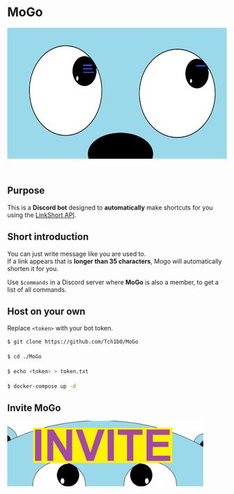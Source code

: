 # MoGo
<p align="center">
    <img src="./MoGoBig.jpg" alt="MoGo Logo" tile="MoGo" width="600" height="300" style="display: flex;justify-content: center;">
</p>
<br>

## Purpose
This is a **Discord bot** designed to **automatically** make shortcuts for you
using the <a href="https://github.com/Tch1b0/LinkShort">LinkShort API</a>.

## Short introduction
You can just write message like you are used to.<br>
If a link appears that is **longer than 35 characters**, Mogo will automatically shorten it for you.

Use `$commands` in a Discord server where **MoGo** is also a member, to get a list of all commands. 

## Host on your own
Replace `<token>` with your bot token.

```sh
$ git clone https://github.com/Tch1b0/MoGo

$ cd ./MoGo

$ echo <token> > token.txt

$ docker-compose up -d
```

## Invite MoGo
<a href="https://discord.com/oauth2/authorize?client_id=846694178674966549&scope=bot&permissions=216128"><img src="./MoGoInvite.jpg" width="450px" height="150px"></a>
